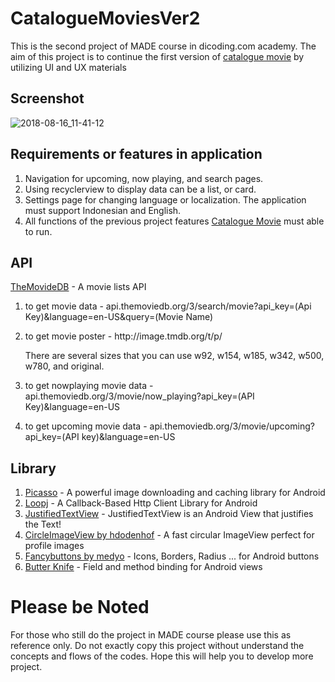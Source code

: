 # CatalogueMoviesVer2
This is the second project of MADE course in dicoding.com academy. The aim of this project is to continue the first version of [catalogue movie](https://github.com/sunydeprito/CatalogueMovie) by utilizing UI and UX materials

## Screenshot
![2018-08-16_11-41-12](https://user-images.githubusercontent.com/26306746/44188788-bf5c9380-a149-11e8-89ef-46d500100316.png)

## Requirements or features in application
1. Navigation for upcoming, now playing, and search pages.
2. Using recyclerview to display data can be a list, or card.
3. Settings page for changing language or localization. The application must support Indonesian and English.
4. All functions of the previous project features [Catalogue Movie](https://github.com/sunydeprito/CatalogueMovie) must able to run.

## API
[TheMovideDB](https://www.themoviedb.org/) - A movie lists API

1. to get movie data - api.themoviedb.org/3/search/movie?api_key=(Api Key)&language=en-US&query=(Movie Name)
2. to get movie poster - http://<i></i>image.tmdb.org/t/p/ 

   There are several sizes that you can use w92, w154, w185, w342, w500, w780, and original.
3. to get nowplaying movie data - api.themoviedb.org/3/movie/now_playing?api_key=(API Key)&language=en-US
4. to get upcoming movie data - api.themoviedb.org/3/movie/upcoming?api_key=(API key)&language=en-US

## Library
1. [Picasso](http://square.github.io/picasso/) - A powerful image downloading and caching library for Android
2. [Loopj](http://loopj.com/android-async-http/) - A Callback-Based Http Client Library for Android
3. [JustifiedTextView](https://github.com/amilcar-sr/JustifiedTextView) - JustifiedTextView is an Android View that justifies the Text!
4. [CircleImageView by hdodenhof](https://github.com/hdodenhof/CircleImageView) - A fast circular ImageView perfect for profile images
5. [Fancybuttons by medyo](https://github.com/medyo/Fancybuttons) - Icons, Borders, Radius ... for Android buttons
6. [Butter Knife](http://jakewharton.github.io/butterknife/) - Field and method binding for Android views

# Please be Noted
For those who still do the project in MADE course please use this as reference only. Do not exactly copy this project without understand the concepts and flows of the codes. Hope this will help you to develop more project.
